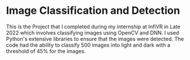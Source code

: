 # Image Classification and Detection
This is the Project that I completed during my internship at InfiVR in Late 2022 which involves classifying images using OpenCV and DNN.
I used Python's extensive libraries to ensure that the images were detected.
The code had the ability to classify 500 images into light and dark with a threshold of 45% for the images.
